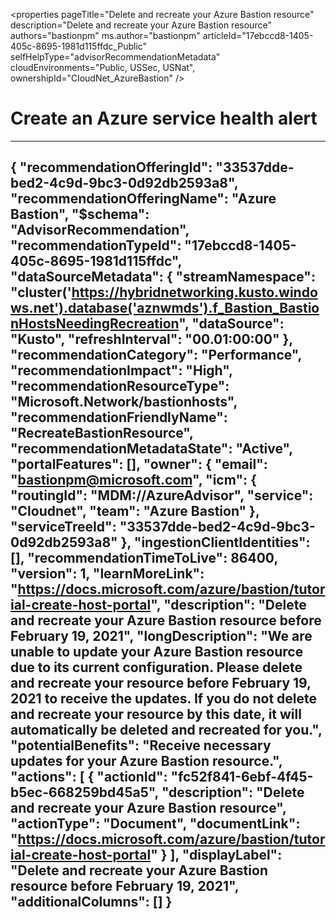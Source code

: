 <properties
    pageTitle="Delete and recreate your Azure Bastion resource"
    description="Delete and recreate your Azure Bastion resource"
    authors="bastionpm"
    ms.author="bastionpm"
    articleId="17ebccd8-1405-405c-8695-1981d115ffdc_Public"
    selfHelpType="advisorRecommendationMetadata"
    cloudEnvironments="Public, USSec, USNat",
    ownershipId="CloudNet_AzureBastion"
/>
# Create an Azure service health alert
---
{
  "recommendationOfferingId": "33537dde-bed2-4c9d-9bc3-0d92db2593a8",
  "recommendationOfferingName": "Azure Bastion",
  "$schema": "AdvisorRecommendation",
  "recommendationTypeId": "17ebccd8-1405-405c-8695-1981d115ffdc",
  "dataSourceMetadata": {
    "streamNamespace": "cluster('https://hybridnetworking.kusto.windows.net').database('aznwmds').f_Bastion_BastionHostsNeedingRecreation",
    "dataSource": "Kusto",
    "refreshInterval": "00.01:00:00"
  },
  "recommendationCategory": "Performance",
  "recommendationImpact": "High",
  "recommendationResourceType": "Microsoft.Network/bastionhosts",
  "recommendationFriendlyName": "RecreateBastionResource",
  "recommendationMetadataState": "Active",
  "portalFeatures": [],
  "owner": {
    "email": "bastionpm@microsoft.com",
    "icm": {
      "routingId": "MDM://AzureAdvisor",
      "service": "Cloudnet",
      "team": "Azure Bastion"
    },
    "serviceTreeId": "33537dde-bed2-4c9d-9bc3-0d92db2593a8"
  },
  "ingestionClientIdentities": [],
  "recommendationTimeToLive": 86400,
  "version": 1,
  "learnMoreLink": "https://docs.microsoft.com/azure/bastion/tutorial-create-host-portal",
  "description": "Delete and recreate your Azure Bastion resource before February 19, 2021",
  "longDescription": "We are unable to update your Azure Bastion resource due to its current configuration. Please delete and recreate your resource before February 19, 2021 to receive the updates. If you do not delete and recreate your resource by this date, it will automatically be deleted and recreated for you.",
  "potentialBenefits": "Receive necessary updates for your Azure Bastion resource.",
  "actions": [
    {
      "actionId": "fc52f841-6ebf-4f45-b5ec-668259bd45a5",
      "description": "Delete and recreate your Azure Bastion resource",
      "actionType": "Document",
      "documentLink": "https://docs.microsoft.com/azure/bastion/tutorial-create-host-portal"
    }
  ],
  "displayLabel": "Delete and recreate your Azure Bastion resource before February 19, 2021",
  "additionalColumns": []
}
---